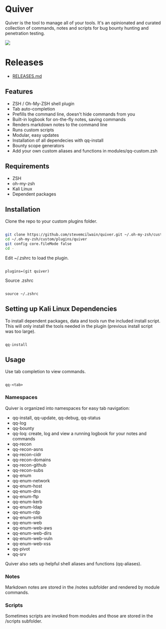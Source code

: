 # Quiver

Quiver is the tool to manage all of your tools. It's an opinionated and curated collection of commands, notes and scripts for bug bounty hunting and penetration testing.

<a href="https://asciinema.org/a/gF1kRCOTtQGO4c7O4vhPv2fcD/?t=5&speed=4&loop=1" target="_blank"><img src="https://asciinema.org/a/gF1kRCOTtQGO4c7O4vhPv2fcD.svg" /></a>

# Releases

* [RELEASES.md](RELEASES.md)

## Features

* ZSH / Oh-My-ZSH shell plugin
* Tab auto-completion
* Prefills the command line, doesn't hide commands from you
* Built-in logbook for on-the-fly notes, saving commands
* Renders markdown notes to the command line
* Runs custom scripts
* Modular, easy updates
* Installation of all dependecies with qq-install
* Bounty scope generators
* Add your own custom aliases and functions in modules/qq-custom.zsh

## Requirements

* ZSH
* oh-my-zsh
* Kali Linux
* Dependent packages

## Installation

Clone the repo to your custom plugins folder.

```bash

git clone https://github.com/stevemcilwain/quiver.git ~/.oh-my-zsh/custom/plugins/quiver
cd ~/.oh-my-zsh/custom/plugins/quiver
git config core.fileMode false
cd -

```
Edit ~/.zshrc to load the plugin.

```

plugins=(git quiver)

```

Source .zshrc

```

source ~/.zshrc

```

## Setting up Kali Linux Dependencies

To install dependent packages, data and tools run the included install script.  This will only install the tools needed in the plugin (previous install script was too large).

```

qq-install

```

## Usage

Use tab completion to view commands.

```

qq-<tab>

```

### Namespaces

Quiver is organized into namespaces for easy tab navigation:

* qq-install, qq-update, qq-debug, qq-status
* qq-log
* qq-bounty
* qq-loq: create, log and view a running logbook for your notes and commands
* qq-recon
* qq-recon-asns
* qq-recon-cidr
* qq-recon-domains
* qq-recon-github
* qq-recon-subs
* qq-enum
* qq-enum-network
* qq-enum-host
* qq-enum-dns 
* qq-enum-ftp
* qq-enum-kerb
* qq-enum-ldap
* qq-enum-rdp
* qq-enum-smb
* qq-enum-web
* qq-enum-web-aws
* qq-enum-web-dirs
* qq-enum-web-vuln
* qq-enum-web-xss
* qq-pivot
* qq-srv

Quiver also sets up helpful shell aliases and functions (qq-aliases).

### Notes

Markdown notes are stored in the /notes subfolder and rendered by module commands.

### Scripts

Sometimes scripts are invoked from modules and those are stored in the /scripts subfolder.

